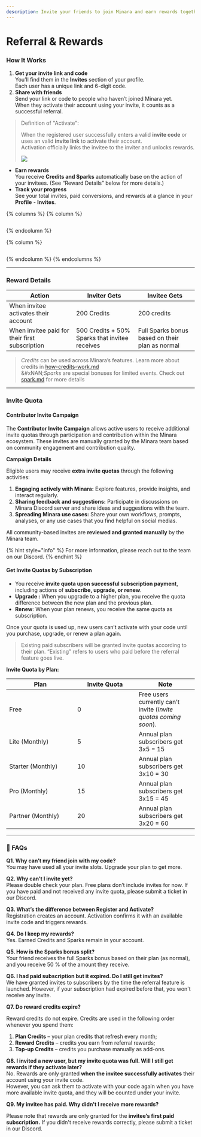 ```yaml
---
description: Invite your friends to join Minara and earn rewards together.
---
```


# Referral & Rewards

### How It Works

1. **Get your invite link and code**\
   You’ll find them in the **Invites** section of your profile.\
   Each user has a unique link and 6-digit code.
2. **Share with friends**\
   Send your link or code to people who haven’t joined Minara yet.\
   When they activate their account using your invite, it counts as a successful referral.

> Definition of "Activate":&#x20;
>
> When the registered user successfully enters a valid **invite code** or uses an valid **invite link** to activate their account.\
> Activation officially links the invitee to the inviter and unlocks rewards.
>
> ![](<.gitbook/assets/image (43).png>)

* **Earn rewards**\
  You receive **Credits and Sparks** automatically base on the action of your invitees. (See “Reward Details” below for more details.)
* **Track your progress**\
  See your total invites, paid conversions, and rewards at a glance in your **Profile** - **Invites**.

{% columns %}
{% column %}
<figure><img src=".gitbook/assets/image (46).png" alt=""><figcaption></figcaption></figure>
{% endcolumn %}

{% column %}
<figure><img src=".gitbook/assets/image.png" alt=""><figcaption></figcaption></figure>
{% endcolumn %}
{% endcolumns %}

***

### Reward Details

| Action                                         | Inviter Gets                                   | Invitee Gets                                    |
| ---------------------------------------------- | ---------------------------------------------- | ----------------------------------------------- |
| When invitee activates their account           | 200 Credits                                    | 200 credits                                     |
| When invitee paid for their first subscription | 500 Credits + 50% Sparks that invitee receives | Full Sparks bonus based on their plan as normal |

> _Credits_ can be used across Minara’s features. Learn more about credits in [how-credits-work.md](subscription-and-credits/how-credits-work.md "mention") \
> &#xNAN;_&#x53;parks_ are special bonuses for limited events. Check out [spark.md](features/spark.md "mention") for more details

***

### Invite Quota

#### **Contributor Invite Campaign**&#x20;

The **Contributor Invite Campaign** allows active users to receive additional invite quotas through participation and contribution within the Minara ecosystem. These invites are manually granted by the Minara team based on community engagement and contribution quality.

**Campaign Details**

Eligible users may receive **extra invite quotas** through the following activities:

1. **Engaging actively with Minara:** Explore features, provide insights, and interact regularly.
2. **Sharing feedback and suggestions:** Participate in discussions on Minara Discord server and share ideas and suggestions with the team.
3. **Spreading Minara use cases:** Share your own workflows, prompts, analyses, or any use cases that you find helpful on social medias.

All community-based invites are **reviewed and granted manually** by the Minara team.&#x20;

{% hint style="info" %}
For more information, please reach out to the team on our Discord.
{% endhint %}

#### Get Invite Quotas by Subscription

* You receive **invite quota upon successful subscription payment**, including actions of **subscribe, upgrade, or renew**.
* **Upgrade :** When you upgrade to a higher plan, you receive the quota difference between the new plan and the previous plan.&#x20;
* **Renew**: When your plan renews, you receive the same quota as subscription.&#x20;

Once your quota is used up, new users can’t activate with your code until you purchase, upgrade, or renew a plan again.

> Existing paid subscribers will be granted invite quotas according to their plan. “Existing” refers to users who paid before the referral feature goes live.

**Invite Quota by Plan:**

<table><thead><tr><th width="166.0234375">Plan</th><th width="148.1640625">Invite Quota</th><th>Note</th></tr></thead><tbody><tr><td>Free</td><td>0</td><td>Free users currently can’t invite (<em>Invite quotas coming soon</em>).</td></tr><tr><td>Lite (Monthly)</td><td>5</td><td>Annual plan subscribers get 3x5 = 15 </td></tr><tr><td>Starter (Monthly)</td><td>10</td><td>Annual plan subscribers get 3x10 = 30 </td></tr><tr><td>Pro (Monthly)</td><td>15</td><td>Annual plan subscribers get 3x15 = 45 </td></tr><tr><td>Partner (Monthly)</td><td>20</td><td>Annual plan subscribers get 3x20 = 60 </td></tr></tbody></table>

***

### 💬 FAQs

**Q1. Why can’t my friend join with my code?**\
You may have used all your invite slots. Upgrade your plan to get more.

**Q2. Why can’t I invite yet?**\
Please double check your plan. Free plans don’t include invites for now. If you have paid and not received any invite quota, please submit a ticket in our Discord.

**Q3. What’s the difference between Register and Activate?**\
Registration creates an account. Activation confirms it with an available invite code and triggers rewards.

**Q4. Do I keep my rewards?**\
Yes. Earned Credits and Sparks remain in your account.

**Q5. How is the Sparks bonus split?**\
Your friend receives the full Sparks bonus based on their plan (as normal), and you receive 50 % of the amount they receive.

**Q6. I had paid subscription but it expired. Do I still get invites?**\
We have granted invites to subscribers by the time the referral feature is launched. However, if your subscription had expired before that, you won't receive any invite.

**Q7. Do reward credits expire?**

Reward credits do not expire. Credits are used in the following order whenever you spend them:

1. **Plan Credits** – your plan credits that refresh every month;
2. **Reward Credits** – credits you earn from referral rewards;
3. **Top-up Credits** – credits you purchase manually as add-ons.

**Q8. I invited a new user, but my invite quota was full. Will I still get rewards if they activate later?**\
No. Rewards are only granted **when the invitee successfully activates** their account using your invite code.\
However, you can ask them to activate with your code again when you have more available invite quota, and they will be counted under your invite.

**Q9. My invitee has paid. Why didn't I receive more rewards?**

Please note that rewards are only granted for the **invitee’s first paid subscription.** If you didn't receive rewards correctly, please submit a ticket in our Discord.
